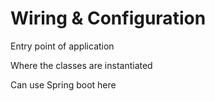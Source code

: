 # Wiring & Configuration

Entry point of application

Where the classes are instantiated

Can use Spring boot here
